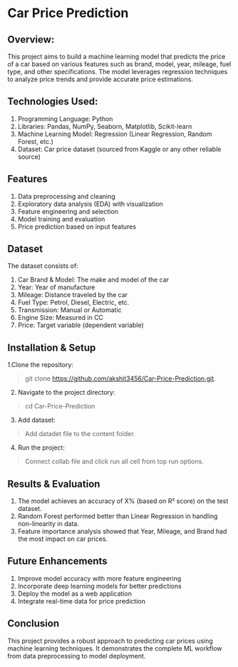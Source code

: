 # **Car Price Prediction**

## Overview:

This project aims to build a machine learning model that predicts the price of a car based on various features such as brand, model, year, mileage, fuel type, and other specifications. The model leverages regression techniques to analyze price trends and provide accurate price estimations.

## Technologies Used:

 1. Programming Language: Python
 2. Libraries: Pandas, NumPy, Seaborn, Matplotlib, Scikit-learn
 3. Machine Learning Model: Regression (Linear Regression, Random Forest, etc.)
 4. Dataset: Car price dataset (sourced from Kaggle or any other reliable source)

## Features

 1. Data preprocessing and cleaning
 2. Exploratory data analysis (EDA) with visualization
 3. Feature engineering and selection
 4. Model training and evaluation
 5. Price prediction based on input features

## Dataset

The dataset consists of:
 1. Car Brand & Model: The make and model of the car
 2. Year: Year of manufacture
 3. Mileage: Distance traveled by the car
 4. Fuel Type: Petrol, Diesel, Electric, etc.
 5. Transmission: Manual or Automatic
 6. Engine Size: Measured in CC
 7. Price: Target variable (dependent variable)

## Installation & Setup

 1.Clone the repository:
  > git clone https://github.com/akshit3456/Car-Price-Prediction.git.

 2. Navigate to the project directory:
  > cd Car-Price-Prediction

 3. Add dataset:
  > Add datadet file to the content folder.

 4. Run the project:
  > Connect collab file and click run all cell from top run options.

## Results & Evaluation

 1. The model achieves an accuracy of X% (based on R² score) on the test dataset.
 2. Random Forest performed better than Linear Regression in handling non-linearity in data.
 3. Feature importance analysis showed that Year, Mileage, and Brand had the most impact on car prices.

## Future Enhancements

 1. Improve model accuracy with more feature engineering
 2. Incorporate deep learning models for better predictions
 3. Deploy the model as a web application
 4. Integrate real-time data for price prediction

## Conclusion

This project provides a robust approach to predicting car prices using machine learning techniques. It demonstrates the complete ML workflow from data preprocessing to model deployment.




